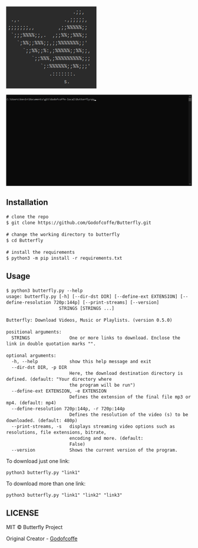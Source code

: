 ![screenshot](images/logo.PNG)

![gif](images/gif-example.gif)

## Installation
```
# clone the repo
$ git clone https://github.com/Godofcoffe/Butterfly.git

# change the working directory to butterfly
$ cd Butterfly

# install the requirements
$ python3 -m pip install -r requirements.txt
```
## Usage
```
$ python3 butterfly.py --help
usage: butterfly.py [-h] [--dir-dst DIR] [--define-ext EXTENSION] [--define-resolution 720p:144p] [--print-streams] [--version]
                    STRINGS [STRINGS ...]

Butterfly: Download Videos, Music or Playlists. (version 0.5.0)

positional arguments:
  STRINGS               One or more links to download. Enclose the link in double quotation marks "".

optional arguments:
  -h, --help            show this help message and exit
  --dir-dst DIR, -p DIR
                        Here, the download destination directory is defined. (default: "Your directory where 
                        the program will be run")
  --define-ext EXTENSION, -e EXTENSION
                        Defines the extension of the final file mp3 or mp4. (default: mp4)
  --define-resolution 720p:144p, -r 720p:144p
                        Defines the resolution of the video (s) to be downloaded. (default: 480p)
  --print-streams, -s   displays streaming video options such as resolutions, file extensions, bitrate, 
                        encoding and more. (default:
                        False)
  --version             Shows the current version of the program.
```
To download just one link:
```
python3 butterfly.py "link1"
```
To download more than one link:
```
python3 butterfly.py "link1" "link2" "link3"
```
## LICENSE
MIT ©️ Butterfly Project

Original Creator - [Godofcoffe](https://github.com/Godofcoffe)
